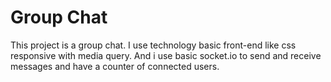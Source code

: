 # Group Chat
This project is a group chat. I use technology basic front-end like css responsive with media query. And i use basic socket.io to send and receive messages and have a counter of connected users.

